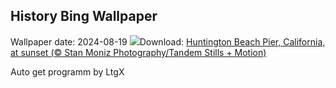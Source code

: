 ## History Bing Wallpaper
Wallpaper date: 2024-08-19
![](https://www.bing.com/th?id=OHR.HuntingtonBeach_EN-CA6417912965_UHD.jpg&w=1000)Download: [Huntington Beach Pier, California, at sunset (© Stan Moniz Photography/Tandem Stills + Motion)](https://www.bing.com/th?id=OHR.HuntingtonBeach_EN-CA6417912965_UHD.jpg)

Auto get programm by LtgX
